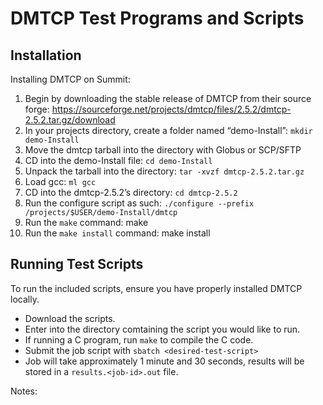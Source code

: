 # DMTCP Test Programs and Scripts

## Installation
Installing DMTCP on Summit:

1. Begin by downloading the stable release of DMTCP from their source forge: https://sourceforge.net/projects/dmtcp/files/2.5.2/dmtcp-2.5.2.tar.gz/download
2. In your projects directory, create a folder named “demo-Install”: `mkdir demo-Install`
3. Move the dmtcp tarball into the directory with Globus or SCP/SFTP
4. CD into the demo-Install file: `cd demo-Install`
5. Unpack the tarball into the directory: `tar -xvzf dmtcp-2.5.2.tar.gz`
6. Load gcc: `ml gcc`
7. CD into the dmtcp-2.5.2’s directory: `cd dmtcp-2.5.2`
8. Run the configure script as such: 
```./configure --prefix /projects/$USER/demo-Install/dmtcp```
9. Run the `make` command: make
10. Run the `make install` command: make install

## Running Test Scripts
To run the included scripts, ensure you have properly installed DMTCP locally.
- Download the scripts.
- Enter into the directory comtaining the script you would like to run.
- If running a C program, run `make` to compile the C code.
- Submit the job script with `sbatch <desired-test-script>`
- Job will take approximately 1 minute and 30 seconds, results will be stored in a `results.<job-id>.out` file.

Notes: 
